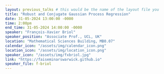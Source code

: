 ```yaml
---
layout: previous_talks # this would be the name of the layout file you'd create for events
title: "Robust and Conjugate Gaussian Process Regression"
date: 31-05-2024 13:00:00 -0000
time: 2:00pm
end_time: 31-05-2024 14:00:00 -0000
speaker: "François-Xavier Briol"
speaker_position: "Associate Prof., UCL, UK"
location: "Mathematical Sciences Building, MB0.07"
calendar_icon: "/assets/img/calendar_icon.png"
location_icon: "/assets/img/location_icon.png"
speaker_icon: "/assets/img/fxbriol.jpg"
link: "https://faiseminarswarwick.github.io"
speaker_file: f-briol
---
```

